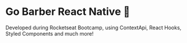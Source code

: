 # Go Barber React Native 🚀

Developed during Rocketseat Bootcamp, using ContextApi, React Hooks, Styled Components and much more!
